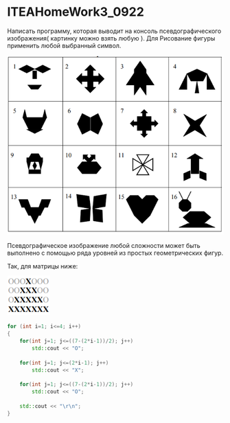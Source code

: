 # ITEAHomeWork3_0922

Написать программу, которая выводит на
консоль псевдографического изображения( картинку можно взять любую ). Для
Рисование фигуры применить любой выбранный символ.

![image-20221110014143626](./images/variants.png)

Псевдографическое изображение любой сложности может быть выполнено
с помощью ряда уровней из простых геометрических фигур.

Так, для матрицы ниже:

![image-20221110014427453](./images/matrix.png)

```c++
for (int i=1; i<=4; i++)
{
    for(int j=1; j<=((7-(2*i-1))/2); j++)
        std::cout << "O";

    for(int j=1; j<=(2*i-1); j++)
        std::cout << "X";

    for(int j=1; j<=((7-(2*i-1))/2); j++)
        std::cout << "O";

    std::cout << "\r\n";
}
```